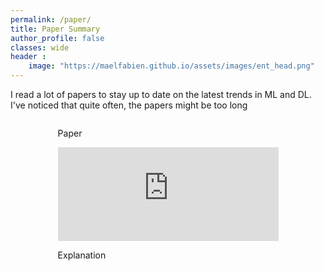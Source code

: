 ```yaml
---
permalink: /paper/
title: Paper Summary
author_profile: false
classes: wide
header :
    image: "https://maelfabien.github.io/assets/images/ent_head.png"
---
```


<head>
<style>
  .column {
  align-content:center;
  float: left;
  width: 50%;
  height: 100%;
}

.column_home {
  align-content:center;
  float: left;
  width: 50%;
  height: 100%;
}


.center_text {
  align-content:center;
  width: 50%;
  vertical-align: middle;
  text-align:justify;
  text-align-last: center;
}

#left-col {
  align-content:center;
  text-align: center;
}

/* Clear floats after the columns */
.row:after {
  content: "";
  display: table;
  clear: both;
}

* {
  box-sizing: border-box;
}

#right-col {
  align-content:center;
  text-align: center;
}
</style>
</head>

<body>

I read a lot of papers to stay up to date on the latest trends in ML and DL. I've noticed that quite often, the papers might be too long

  <div class="row">

  <div class="column_home" id="left-col" align="center">
    <div style="width:70%; text-align:justify; align-content:center; display:inline-block;">
      <p> Paper </p>
      <embed src="https://maelfabien.github.io/assets/images/PE.pdf" type="application/pdf" width="100%" />
    </div>
  </div>

  <div class="column_home" id="left-col" align="center">
    <div style="width:70%; text-align:justify; align-content:center; display:inline-block;">
      <p> Explanation </p>
    </div>
  </div>

  </div>


</body>